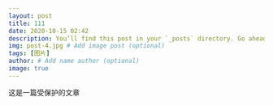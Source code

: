 ```yaml
---
layout: post
title: 111
date: 2020-10-15 02:42
description: You’ll find this post in your `_posts` directory. Go ahead and edit it and re-build the site to see your changes.
img: post-4.jpg # Add image post (optional)
tags: [图片]
author: # Add name author (optional)
image: true
---
```

这是一篇受保护的文章
<script type="text/javascript">   
function password() {   
var testV = 1;   
var pass1 = prompt('请输入密码:','');   
while (testV < 3) {   
if (!pass1)    
history.go(-1);   
if (pass1 == "123456") {//设置密码
alert('口令正确，进行跳转');   
window.location.href="https://wmnhw.github.io/0002/";//添加你要跳转的页面
break;   
}    
testV+=1;   
var pass1 =    
prompt('密码错误','');   
}   
if (pass1!="password" & testV ==3)    
history.go(-1);   
return " ";   
}    
document.write(password());   
</script>
